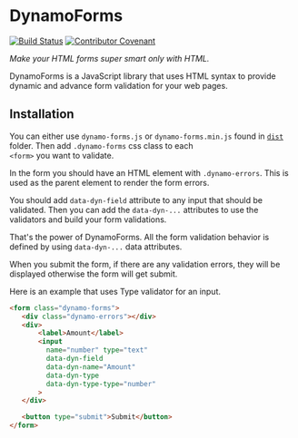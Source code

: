 # DynamoForms

[![Build Status](https://travis-ci.org/sinaru/DynamoForms.svg?branch=master)](https://travis-ci.org/sinaru/DynamoForms)
[![Contributor Covenant](https://img.shields.io/badge/Contributor%20Covenant-v1.4%20adopted-ff69b4.svg)](code-of-conduct.md)

_Make your HTML forms super smart only with HTML._ 

DynamoForms is a JavaScript library that uses HTML syntax to provide dynamic and advance form validation for your 
web pages. 

## Installation

You can either use `dynamo-forms.js` or `dynamo-forms.min.js` found in 
[`dist`](https://github.com/sinaru/DynamoForms/tree/master/dist) folder. Then add `.dynamo-forms` css class to each  
`<form>` you want to validate. 

In the form you should have an HTML element with `.dynamo-errors`. This is used as the parent element to render the 
form errors.

You should add `data-dyn-field` attribute to any input that should be validated. Then you can add the `data-dyn-...` 
attributes to use the validators and build your form validations.

That's the power of DynamoForms. All the form validation behavior is defined by using `data-dyn-...` data attributes.

When you submit the form, if there are any validation errors, they will be displayed otherwise the form will get submit.

Here is an example that uses Type validator for an input.

```html
<form class="dynamo-forms">
   <div class="dynamo-errors"></div>
   <div>
       <label>Amount</label>
       <input 
         name="number" type="text"
         data-dyn-field
         data-dyn-name="Amount"
         data-dyn-type
         data-dyn-type-type="number"
       >
   </div>

   <button type="submit">Submit</button>
</form>
```
